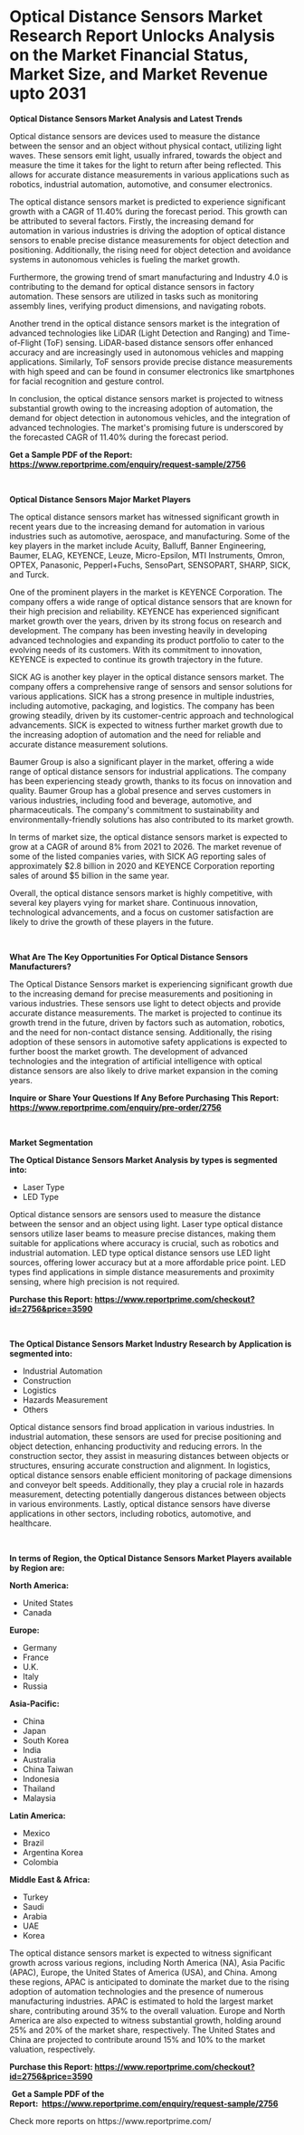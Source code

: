 <p><h1>Optical Distance Sensors Market Research Report Unlocks Analysis on the Market Financial Status, Market Size, and Market Revenue upto 2031</h1></p><p><strong>Optical Distance Sensors Market Analysis and Latest Trends</strong></p>
<p><p>Optical distance sensors are devices used to measure the distance between the sensor and an object without physical contact, utilizing light waves. These sensors emit light, usually infrared, towards the object and measure the time it takes for the light to return after being reflected. This allows for accurate distance measurements in various applications such as robotics, industrial automation, automotive, and consumer electronics.</p><p>The optical distance sensors market is predicted to experience significant growth with a CAGR of 11.40% during the forecast period. This growth can be attributed to several factors. Firstly, the increasing demand for automation in various industries is driving the adoption of optical distance sensors to enable precise distance measurements for object detection and positioning. Additionally, the rising need for object detection and avoidance systems in autonomous vehicles is fueling the market growth.</p><p>Furthermore, the growing trend of smart manufacturing and Industry 4.0 is contributing to the demand for optical distance sensors in factory automation. These sensors are utilized in tasks such as monitoring assembly lines, verifying product dimensions, and navigating robots.</p><p>Another trend in the optical distance sensors market is the integration of advanced technologies like LiDAR (Light Detection and Ranging) and Time-of-Flight (ToF) sensing. LiDAR-based distance sensors offer enhanced accuracy and are increasingly used in autonomous vehicles and mapping applications. Similarly, ToF sensors provide precise distance measurements with high speed and can be found in consumer electronics like smartphones for facial recognition and gesture control.</p><p>In conclusion, the optical distance sensors market is projected to witness substantial growth owing to the increasing adoption of automation, the demand for object detection in autonomous vehicles, and the integration of advanced technologies. The market's promising future is underscored by the forecasted CAGR of 11.40% during the forecast period.</p></p>
<p><strong>Get a Sample PDF of the Report:&nbsp; <a href="https://www.reportprime.com/enquiry/request-sample/2756">https://www.reportprime.com/enquiry/request-sample/2756</a></strong></p>
<p>&nbsp;</p>
<p><strong>Optical Distance Sensors Major Market Players</strong></p>
<p><p>The optical distance sensors market has witnessed significant growth in recent years due to the increasing demand for automation in various industries such as automotive, aerospace, and manufacturing. Some of the key players in the market include Acuity, Balluff, Banner Engineering, Baumer, ELAG, KEYENCE, Leuze, Micro-Epsilon, MTI Instruments, Omron, OPTEX, Panasonic, Pepperl+Fuchs, SensoPart, SENSOPART, SHARP, SICK, and Turck.</p><p>One of the prominent players in the market is KEYENCE Corporation. The company offers a wide range of optical distance sensors that are known for their high precision and reliability. KEYENCE has experienced significant market growth over the years, driven by its strong focus on research and development. The company has been investing heavily in developing advanced technologies and expanding its product portfolio to cater to the evolving needs of its customers. With its commitment to innovation, KEYENCE is expected to continue its growth trajectory in the future.</p><p>SICK AG is another key player in the optical distance sensors market. The company offers a comprehensive range of sensors and sensor solutions for various applications. SICK has a strong presence in multiple industries, including automotive, packaging, and logistics. The company has been growing steadily, driven by its customer-centric approach and technological advancements. SICK is expected to witness further market growth due to the increasing adoption of automation and the need for reliable and accurate distance measurement solutions.</p><p>Baumer Group is also a significant player in the market, offering a wide range of optical distance sensors for industrial applications. The company has been experiencing steady growth, thanks to its focus on innovation and quality. Baumer Group has a global presence and serves customers in various industries, including food and beverage, automotive, and pharmaceuticals. The company's commitment to sustainability and environmentally-friendly solutions has also contributed to its market growth.</p><p>In terms of market size, the optical distance sensors market is expected to grow at a CAGR of around 8% from 2021 to 2026. The market revenue of some of the listed companies varies, with SICK AG reporting sales of approximately $2.8 billion in 2020 and KEYENCE Corporation reporting sales of around $5 billion in the same year.</p><p>Overall, the optical distance sensors market is highly competitive, with several key players vying for market share. Continuous innovation, technological advancements, and a focus on customer satisfaction are likely to drive the growth of these players in the future.</p></p>
<p>&nbsp;</p>
<p><strong>What Are The Key Opportunities For Optical Distance Sensors Manufacturers?</strong></p>
<p><p>The Optical Distance Sensors market is experiencing significant growth due to the increasing demand for precise measurements and positioning in various industries. These sensors use light to detect objects and provide accurate distance measurements. The market is projected to continue its growth trend in the future, driven by factors such as automation, robotics, and the need for non-contact distance sensing. Additionally, the rising adoption of these sensors in automotive safety applications is expected to further boost the market growth. The development of advanced technologies and the integration of artificial intelligence with optical distance sensors are also likely to drive market expansion in the coming years.</p></p>
<p><strong>Inquire or Share Your Questions If Any Before Purchasing This Report: <a href="https://www.reportprime.com/enquiry/pre-order/2756">https://www.reportprime.com/enquiry/pre-order/2756</a></strong></p>
<p>&nbsp;</p>
<p><strong>Market Segmentation</strong></p>
<p><strong>The Optical Distance Sensors Market Analysis by types is segmented into:</strong></p>
<p><ul><li>Laser Type</li><li>LED Type</li></ul></p>
<p><p>Optical distance sensors are sensors used to measure the distance between the sensor and an object using light. Laser type optical distance sensors utilize laser beams to measure precise distances, making them suitable for applications where accuracy is crucial, such as robotics and industrial automation. LED type optical distance sensors use LED light sources, offering lower accuracy but at a more affordable price point. LED types find applications in simple distance measurements and proximity sensing, where high precision is not required.</p></p>
<p><strong>Purchase this Report:&nbsp;<a href="https://www.reportprime.com/checkout?id=2756&price=3590">https://www.reportprime.com/checkout?id=2756&price=3590</a></strong></p>
<p>&nbsp;</p>
<p><strong>The Optical Distance Sensors Market Industry Research by Application is segmented into:</strong></p>
<p><ul><li>Industrial Automation</li><li>Construction</li><li>Logistics</li><li>Hazards Measurement</li><li>Others</li></ul></p>
<p><p>Optical distance sensors find broad application in various industries. In industrial automation, these sensors are used for precise positioning and object detection, enhancing productivity and reducing errors. In the construction sector, they assist in measuring distances between objects or structures, ensuring accurate construction and alignment. In logistics, optical distance sensors enable efficient monitoring of package dimensions and conveyor belt speeds. Additionally, they play a crucial role in hazards measurement, detecting potentially dangerous distances between objects in various environments. Lastly, optical distance sensors have diverse applications in other sectors, including robotics, automotive, and healthcare.</p></p>
<p>&nbsp;</p>
<p><strong>In terms of Region, the Optical Distance Sensors Market Players available by Region are:</strong></p>
<p>
    <p> <strong> North America: </strong>
        <ul>
            <li>United States</li>
            <li>Canada</li>
        </ul>
        </p> 
    <p> <strong> Europe: </strong>
        <ul>
            <li>Germany</li>
            <li>France</li>
            <li>U.K.</li>
            <li>Italy</li>
            <li>Russia</li>
        </ul>
        </p> 
    <p> <strong> Asia-Pacific: </strong>
        <ul>
            <li>China</li>
            <li>Japan</li>
            <li>South Korea</li>
            <li>India</li>
            <li>Australia</li>
            <li>China Taiwan</li>
            <li>Indonesia</li>
            <li>Thailand</li>
            <li>Malaysia</li>
        </ul>
        </p> 
    <p> <strong> Latin America: </strong>
        <ul>
            <li>Mexico</li>
            <li>Brazil</li>
            <li>Argentina Korea</li>
            <li>Colombia</li>
        </ul>
        </p> 
    <p> <strong> Middle East & Africa: </strong>
        <ul>
            <li>Turkey</li>
            <li>Saudi</li>
            <li>Arabia</li>
            <li>UAE</li>
            <li>Korea</li>
        </ul>
    </p>
    </p>
<p><p>The optical distance sensors market is expected to witness significant growth across various regions, including North America (NA), Asia Pacific (APAC), Europe, the United States of America (USA), and China. Among these regions, APAC is anticipated to dominate the market due to the rising adoption of automation technologies and the presence of numerous manufacturing industries. APAC is estimated to hold the largest market share, contributing around 35% to the overall valuation. Europe and North America are also expected to witness substantial growth, holding around 25% and 20% of the market share, respectively. The United States and China are projected to contribute around 15% and 10% to the market valuation, respectively.</p></p>
<p><strong>Purchase this Report: <a href="https://www.reportprime.com/checkout?id=2756&price=3590">https://www.reportprime.com/checkout?id=2756&price=3590</a></strong></p>
<p>&nbsp;<strong>Get a Sample PDF of the Report:&nbsp;&nbsp;<a href="https://www.reportprime.com/enquiry/request-sample/2756">https://www.reportprime.com/enquiry/request-sample/2756</a></strong></p>
<p><strong></strong></p>
<p>Check more reports on https://www.reportprime.com/</p>